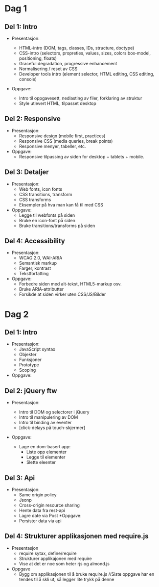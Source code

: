 # Dag 1


## Del 1: Intro

* Presentasjon:
    * HTML-intro (DOM, tags, classes, IDs, structure, doctype)
    * CSS-intro (selectors, propreties, values, sizes, colors box-model, positioning, floats)
    * Graceful degradation, progressive enhancement
    * Normalisering / reset av CSS
    * Developer tools intro (element selector, HTML editing, CSS editing, console)

* Oppgave:
    * Intro til oppgavesett, nedlasting av filer, forklaring av struktur
    * Style utlevert HTML, tilpasset desktop

## Del 2: Responsive

* Presentasjon:
    * Responsive design (mobile first, practices)
    * Responsive CSS (media queries, break points)
    * Responsive menyer, tabeller, etc.
* Oppgave:
    * Responsive tilpassing av siden for desktop + tablets + mobile.

## Del 3: Detaljer

* Presentasjon:
    * Web fonts, icon fonts
    * CSS transitions, transform
    * CSS transforms
    * Eksempler på hva man kan få til med CSS
* Oppgave:
    * Legge til webfonts på siden
    * Bruke en icon-font på siden
    * Bruke transitions/transforms på siden

## Del 4: Accessibility

* Presentasjon:
    * WCAG 2.0, WAI-ARIA
    * Semantisk markup
    * Farger, kontrast
    * Tekstforfatting
* Oppgave:
    * Forbedre siden med alt-tekst, HTML5-markup osv.
    * Bruke ARIA-attributter
    * Forsikde at siden virker uten CSS/JS/Bilder


# Dag 2

## Del 1: Intro

* Presentasjon:
    * JavaScript syntax
    * Objekter
    * Funksjoner
    * Prototype
    * Scoping
* Oppgave:


## Del 2: jQuery ftw

* Presentasjon:
    * Intro til DOM og selectorer i jQuery
    * Intro til manipulering av DOM
    * Intro til binding av eventer
    * [click-delays på touch-skjermer]

* Oppgave:
    * Lage en dom-basert app:
        * Liste opp elementer
        * Legge til elementer
        * Slette eleenter

## Del 3: Api
* Presentasjon:
    * Same origin policy
    * Jsonp
    * Cross-origin resource sharing
    * Hente data fra rest-api
    * Lagre date via Post
*Oppgave:
    * Persister data via api

## Del 4: Strukturer applikasjonen med require.js
* Presentasjon
    * require sytax, define/require
    * Strukturer applikajonen med require
    * Vise at det er noe som heter rjs og almond.js
* Oppgave
    * Bygg om applikasjonen til å bruke require.js //Siste oppgave har en tendes til å skli ut, så legger lite trykk på denne